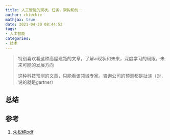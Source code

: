 ```yaml
---
title: 人工智能的现状，任务，架构和统一
author: chiechie
mathjax: true
date: 2021-04-30 08:44:52
tags: 
- 人工智能
categories:
- 技术
---
```


> 特别喜欢看这种高屋建瓴的文章，了解ai现状和未来，深度学习的局限，未来可能的发展方向
>
> 这种科技预测的文章，只能看该领域专家。咨询公司的预测都是扯淡（对，说的就是gartner）


## 总结


## 参考
1. [朱松纯pdf](http://www.stat.ucla.edu/~sczhu/Blog_articles/%E6%B5%85%E8%B0%88%E4%BA%BA%E5%B7%A5%E6%99%BA%E8%83%BD.pdf)